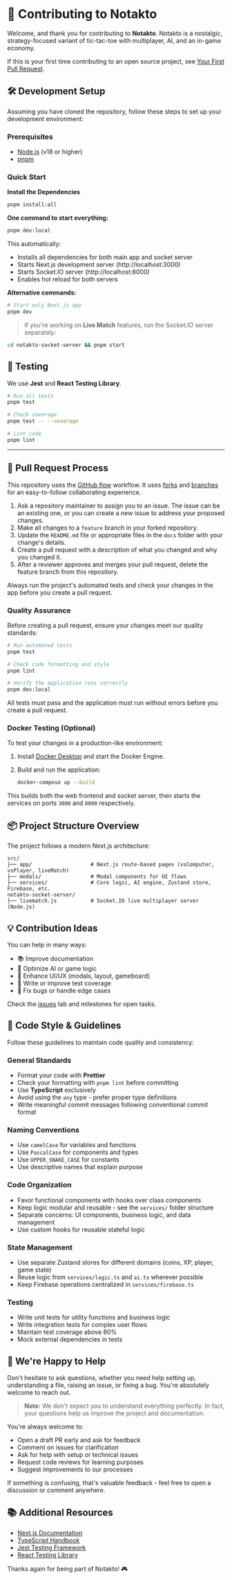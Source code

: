 # 🤝 Contributing to Notakto

Welcome, and thank you for contributing to **Notakto**. Notakto is a nostalgic, strategy-focused variant of tic-tac-toe with multiplayer, AI, and an in-game economy.

If this is your first time contributing to an open source project, see [Your First Pull Request][1].

## 🛠️ Development Setup

Assuming you have cloned the repository, follow these steps to set up your development environment:

### Prerequisites

- [Node.js](https://nodejs.org/) (v18 or higher)
- [pnpm](https://pnpm.io/installation)

### Quick Start

**Install the Dependencies**

```bash
pnpm install:all 
```

**One command to start everything:**

```bash
pnpm dev:local
```

This automatically:
- Installs all dependencies for both main app and socket server
- Starts Next.js development server (http://localhost:3000)
- Starts Socket.IO server (http://localhost:8000)
- Enables hot reload for both servers

**Alternative commands:**

```bash
# Start only Next.js app
pnpm dev
```

> If you're working on **Live Match** features, run the Socket.IO server separately:

```bash
cd notakto-socket-server && pnpm start
```

## 🧪 Testing

We use **Jest** and **React Testing Library**.

```bash
# Run all tests
pnpm test

# Check coverage
pnpm test -- --coverage

# Lint code
pnpm lint
```

---

## 🔄 Pull Request Process

This repository uses the [GitHub flow][2] workflow. It uses [forks][3] and [branches][4] for an easy-to-follow collaborating experience.

1. Ask a repository maintainer to assign you to an issue. The issue can be an existing one, or you can create a new issue to address your proposed changes.
1. Make all changes to a `feature` branch in your forked repository.
1. Update the `README.md` file or appropriate files in the `docs` folder with your change's details.
1. Create a pull request with a description of what you changed and why you changed it.
1. After a reviewer approves and merges your pull request, delete the feature branch from this repository.

Always run the project's automated tests and check your changes in the app before you create a pull request.

### Quality Assurance

Before creating a pull request, ensure your changes meet our quality standards:

```bash
# Run automated tests
pnpm test

# Check code formatting and style
pnpm lint

# Verify the application runs correctly
pnpm dev:local
```

All tests must pass and the application must run without errors before you create a pull request.

### Docker Testing (Optional)

To test your changes in a production-like environment:

1. Install [Docker Desktop][11] and start the Docker Engine.
2. Build and run the application:

    ```bash
    docker-compose up --build
    ```

This builds both the web frontend and socket server, then starts the services on ports `3000` and `8000` respectively.

## 📦 Project Structure Overview

The project follows a modern Next.js architecture:

```text
src/
├── app/                   # Next.js route-based pages (vsComputer, vsPlayer, liveMatch)
├── modals/                # Modal components for UI flows
├── services/              # Core logic, AI engine, Zustand store, Firebase, etc.
notakto-socket-server/
├── livematch.js           # Socket.IO live multiplayer server (Node.js)
```

## 💡 Contribution Ideas

You can help in many ways:

* :books: Improve documentation
* :brain: Optimize AI or game logic
* :speech_balloon: Enhance UI/UX (modals, layout, gameboard)
* :test_tube: Write or improve test coverage
* :bug: Fix bugs or handle edge cases

Check the [issues][9] tab and milestones for open tasks.

## 🧹 Code Style & Guidelines

Follow these guidelines to maintain code quality and consistency:

### General Standards
* Format your code with **Prettier**
* Check your formatting with `pnpm lint` before committing
* Use **TypeScript** exclusively
* Avoid using the `any` type - prefer proper type definitions
* Write meaningful commit messages following conventional commit format

### Naming Conventions
* Use `camelCase` for variables and functions
* Use `PascalCase` for components and types
* Use `UPPER_SNAKE_CASE` for constants
* Use descriptive names that explain purpose

### Code Organization
* Favor functional components with hooks over class components
* Keep logic modular and reusable - see the `services/` folder structure
* Separate concerns: UI components, business logic, and data management
* Use custom hooks for reusable stateful logic

### State Management
* Use separate Zustand stores for different domains (coins, XP, player, game state)
* Reuse logic from `services/logic.ts` and `ai.ts` wherever possible
* Keep Firebase operations centralized in `services/firebase.ts`

### Testing
* Write unit tests for utility functions and business logic
* Write integration tests for complex user flows
* Maintain test coverage above 80%
* Mock external dependencies in tests

## 🙋 We're Happy to Help

Don't hesitate to ask questions, whether you need help setting up, understanding a file, raising an issue, or fixing a bug. You're absolutely welcome to reach out.

> **Note:** We don't expect you to understand everything perfectly. In fact, your questions help us improve the project and documentation.

You're always welcome to:
* Open a draft PR early and ask for feedback
* Comment on issues for clarification
* Ask for help with setup or technical issues
* Request code reviews for learning purposes
* Suggest improvements to our processes

If something is confusing, that's valuable feedback - feel free to open a discussion or comment anywhere.

## 📚 Additional Resources

- [Next.js Documentation](https://nextjs.org/docs)
- [TypeScript Handbook](https://www.typescriptlang.org/docs/)
- [Jest Testing Framework](https://jestjs.io/docs/getting-started)
- [React Testing Library](https://testing-library.com/docs/react-testing-library/intro/)

Thanks again for being part of Notakto! 🎮

[1]: ./FIRST_PR.md
[2]: https://docs.github.com/en/get-started/using-github/github-flow
[3]: https://docs.github.com/en/pull-requests/collaborating-with-pull-requests/working-with-forks/about-forks
[4]: https://docs.github.com/en/pull-requests/collaborating-with-pull-requests/proposing-changes-to-your-work-with-pull-requests/about-branches
[5]: ./package.json
[6]: https://localhost:3000
[7]: https://jestjs.io/
[8]: https://testing-library.com/docs/react-testing-library/intro/
[9]: https://github.com/rakshitg600/notakto-website/issues
[10]: https://github.com/Rakshitg600/notakto-website/issues/13
[11]: https://docs.docker.com/desktop/

